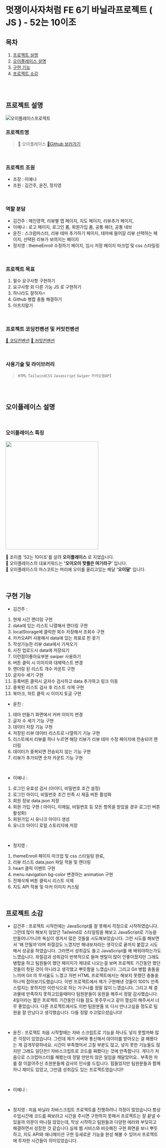 # 멋쟁이사자처럼 FE 6기 바닐라프로젝트 ( JS ) - 52는 10이조


## 목차

1. [프로젝트 설명](#프로젝트-설명)
2. [오이플레이스 설명](#오이플레이스-설명)
3. [구현 기능](#구현-기능)
4. [프로젝트 소감](#프로젝트-소감)

<br>
<br>

## 프로젝트 설명

![오이플레이스프로젝트](https://github.com/KIMGEUNDU/17_LION-JAVASCRIPT/assets/126174401/e394d5f2-ecd5-481b-9a60-743888e76387)


### 프로젝트명

> 🥒 오이플레이스
> [🔗Github 보러가기](https://github.com/52Ten/52Place.githttps://mangeul-karly.netlify.app/)

<br>

### 프로젝트 조원

- 조장 : 이예나
- 조원 : 김건주, 윤진, 정지영

<br>

### 역할 분담

- 김건주 : 메인영역, 리뷰별 맵 페이지, 지도 페이지, 리뷰추가 페이지, 
- 이예나 : 로고 페이지, 로그인 폼, 회원가입 폼, 공통 헤더, 공통 네브
- 윤진 : 스크럼마스터, 리뷰 테마 추가하기 페이지, 테마에 들어갈 리뷰 선택하는 페이지, 선택된 리뷰가 보여지는 페이지
- 정지영 : themeEnroll 수정하기 페이지, 임시 저장 페이지 마크업 및 css 스타일링

<br>

### 프로젝트 목표

1. 필수 요구사항 구현하기
2. 요구사항 외 다른 기능 JS 로 구현하기
3. 하나라도 잘하자🔥
4. Github 병합 충돌 해결하기
5. 아프지말기

<br>

### 프로젝트 코딩컨벤션 및 커밋컨벤션
[📢 코딩컨벤션](https://github.com/52Ten/52Place/wiki/%F0%9F%A4%99-Coding-Convention)
[📢 커밋컨벤션](https://github.com/52Ten/52Place/wiki/%F0%9F%93%A2-Commit-Convention)

<br>

### 사용기술 및 라이브러리

> `HTML` `TailwindCSS` `Javascript` `Swiper` `카카오맵API`

<br>
<br>

## 오이플레이스 설명

<br>

### 오이플레이스 특징
<img src="https://github.com/KIMGEUNDU/17_LION-JAVASCRIPT/assets/126174401/b972b950-e78c-4815-b5f3-1f8eb64aa464" width="300px" height="350px">


🥒 조이름 '52는 10이조'를 살려 **오이플레이스** 로 지었습니다.  
🥒 오이플레이스의 대표키워드는 **'오이오이 핫플은 여기라구'** 입니다.  
🥒 오이플레이스의 마스코트는 머리에 오이를 올리고있는 해달 **'오이달'** 입니다.  

<br>

## 구현 기능

- 김건주 :

1. 현재 시간 랜더링 구현
2. data에 있는 리스트 나열해서 랜더링 구현
3. localStorage에 클릭한 회수 저장해서 조회수 구현
4. 카카오API 사용해서 data에 있는 좌표로 핀 꽂기
5. 작성가능한 리뷰 data에서 가져오기
6. 사진 업로드시 data에 저장되기
7. 이런점이좋아요부분 swiper 사용하기
8. 버튼 클릭 시 이미지와 대체텍스트 변경
9. 랜더링 된 리스트 개수 카운트 구현
10. 글자수 세기 구현
11. 등록버튼 클릭시 글자수 검사하고 data 추가하고 링크 이동
12. 중복된 리스트 검사 후 리스트 삭제 구현
13. 북마크, 하트 클릭 시 이미지 토글 구현

- 윤진 :

1. 테마 만들기 화면에서 커버 이미지 변경
2. 글자 수 세기 기능 구현
3. 데이터 저장 기능 구현
4. 저장된 리뷰 데이터 리스트로 나열하기 기능 구현
5. 리스트에서 리뷰를 하나 누르면 해당 리뷰가 리뷰 테마 수정 페이지에 전송되어 랜더링
6.  데이터가 중복되면 전송되지 않는 기능 구현
7.  리뷰가 추가되면 숫자 카운트 기능 구현


<br>

- 이예나 :

1. 로그인 유효성 검사 (아이디, 비밀번호 조건 설정)
2. 로그인 아이디, 비밀번호 조건 만족 시 제출 버튼 활성화 
3. 회원 정보 data.json 저장
4. 회원 가입 구현 ( 아이디, 이메일, 비밀번호 등 모든 항목을 받았을 경우 로그인 버튼 활성화)
5. 회원가입 시 유니크 아이디 생성 
6. 유니크 아이디 로컬 스토리지에 저장

<br>

-  정지영 :

1. themeEnroll 페이지 마크업 및 css 스타일링 완료,
2. 리뷰 리스트 data.json 파일 적용 및 랜더링
3. heart 클릭 이벤트 구현
4. menu navigation bg-color 변경하는 animation 구현
5. 전체삭제 버튼 클릭시 리스트 삭제
6. 지도 API 적용 및 마커 이미지 커스텀


<br>

## 프로젝트 소감

- 김건주 : 프로젝트 시작전에는 JavaScript를 잘 못해서 걱정으로 시작하였습니다. 그런데 많이 해보지 않았던 Tailwind로 스타일링을 해보고 JavaScript로 기능을 만들어나가니까 욕심이 생겨서 많은 것들을 시도해보았습니다. 그런 시도를 해보면서 '왜 안될까'라며 좌절감도 느꼈지만 해내보자라는 생각으로 끝까지 붙잡고 시도해서 성공을 하였습니다. 그러면서 성취감도 들고 JavaScript를 왜 배워야하는가도 느꼈습니다. 좌절감과 성취감이 반복적으로 들며 멘탈이 많이 안좋아졌지만 그래도 병합을 하고 팀원들이 했던 페이지가 제대로 나오는걸 보며 프로젝트 기간동안 했던 것들이 헛된 것이 아니라고 생각했고 뿌듯함을 느꼈습니다. 그리고 Git 병합 충돌을 느끼며 Git 의 무서움도 느꼈고 저번 HTML 프로젝트에서는 해보지 못했던 충돌을 하나씩 잡아보기도했습니다. 이번 프로젝트에서 제가 구현해낸 것들이 100% 만족스럽지는 못하지만 이런식으로 하는 거구나를 정말 많이 느꼈습니다. 그리고 제 결과물에 만족하지 못하고있을때마다 팀원분들이 응원을 해주서 정말 감사했습니다. 4일이라는 짧은 프로젝트 기간동안 다들 잠도 못주무시고 같이 열심히 해주셔서 너무 좋았습니다. 다른 프로젝트에서도 이번 팀원분들 또 다시 만나고싶을 정도로 팀원을 잘 만났다고 생각했습니다. 다들 정말 수고많으셨습니다!

<br>

- 윤진 : 프로젝트 처음 시작할때는 자바 스크립트로 기능을 하나도 넣지 못할까봐 많은 걱정이 있었습니다. 그런데 제가 서버와 통신해서 데이터를 받아오는 걸 해봤다는 게 감개무량하네요. 시간이 부족했어서 고칠 부분도 많고, 넣지 못한 기능들도 많지만 그래도 일단은!! 자바스크립트로 코드를 짜봤다는 것에 만족합니다. 게다가 처음으로 스크럽마스터를 해봤는데 정말 만만치 않은 일임을 깨달았어요.. 부족한 저를 잘 이끌어주신 조원분들께 감사의 인사를 드립니다. 힘들었지만 팀원분들과 함께하니 재미도 있었고, 그만큼 성취감도 있는 프로젝트였습니다!!

<br>

- 이예나 : 

<br>

- 정지영 : 처음 바닐라 자바스크립트 프로젝트를 진행하려니 걱정이 많았습니다.항상 수업시간에 코드를 짜보라고 시간을 주시면 구현하지 못해서 프로젝트는 잘 끝낼 수 있을까 의문이 떠나질 않았는데, 막상 시작하고 팀원들과 다양한 에러와 부딪히고 해결하면서 성장한 것 같습니다.실제 웹 서비스와 비슷해진 구현 화면을 보니 뿌듯하고, 지도 API와 애니메이션 구현 등새로운 기능을 완성 해볼 수 있어서 프로젝트에 투자한 시간들이 의미있었습니다.
